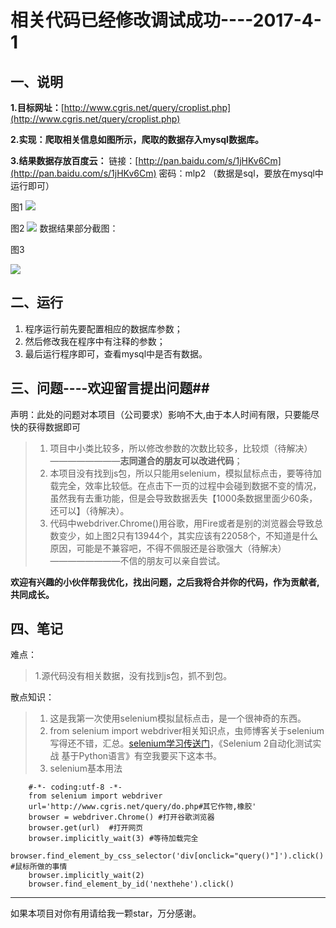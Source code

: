# 相关代码已经修改调试成功----2017-4-1  #
## **一、说明** ##

**1.目标网址：**[http://www.cgris.net/query/croplist.php](http://www.cgris.net/query/croplist.php)

**2.实现：爬取相关信息如图所示，爬取的数据存入mysql数据库。**

**3.结果数据存放百度云：** 链接：[http://pan.baidu.com/s/1jHKv6Cm](http://pan.baidu.com/s/1jHKv6Cm) 密码：mlp2 （数据是sql，要放在mysql中运行即可）

图1
![](http://images2015.cnblogs.com/blog/1129740/201704/1129740-20170401102108727-998626880.png)

图2
![](http://images2015.cnblogs.com/blog/1129740/201704/1129740-20170401102120195-1133290644.png)
数据结果部分截图：

图3

![](http://images2015.cnblogs.com/blog/1129740/201704/1129740-20170401102654508-569931415.png)


## **二、运行** ##
1. 程序运行前先要配置相应的数据库参数；
2. 然后修改我在程序中有注释的参数；
3. 最后运行程序即可，查看mysql中是否有数据。

## **三、问题**----欢迎留言提出问题##
声明：此处的问题对本项目（公司要求）影响不大,由于本人时间有限，只要能尽快的获得数据即可
> 1. 项目中小类比较多，所以修改参数的次数比较多，比较烦（待解决）————————**志同道合的朋友可以改进代码**；
> 2. 本项目没有找到js包，所以只能用selenium，模拟鼠标点击，要等待加载完全，效率比较低。在点击下一页的过程中会碰到数据不变的情况，虽然我有去重功能，但是会导致数据丢失【1000条数据里面少60条，还可以】（待解决）。
> 3. 代码中webdriver.Chrome()用谷歌，用Fire或者是别的浏览器会导致总数变少，如上图2只有13944个，其实应该有22058个，不知道是什么原因，可能是不兼容吧，不得不佩服还是谷歌强大（待解决）————————不信的朋友可以亲自尝试。

**欢迎有兴趣的小伙伴帮我优化，找出问题，之后我将合并你的代码，作为贡献者,共同成长。**

## **四、笔记** ##
难点：

> 1.源代码没有相关数据，没有找到js包，抓不到包。

散点知识：

>  1. 这是我第一次使用selenium模拟鼠标点击，是一个很神奇的东西。
>  2. from selenium import webdriver相关知识点，虫师博客关于selenium写得还不错，汇总。[selenium学习传送门](http://www.cnblogs.com/fnng/p/3157639.html)，《Selenium 2自动化测试实战 基于Python语言》有空我要买下这本书。
>  3. selenium基本用法

	    #-*- coding:utf-8 -*-
	    from selenium import webdriver
	    url='http://www.cgris.net/query/do.php#其它作物,橡胶'
	    browser = webdriver.Chrome() #打开谷歌浏览器
	    browser.get(url)  #打开网页
	    browser.implicitly_wait(3) #等待加载完全
	    browser.find_element_by_css_selector('div[onclick="query()"]').click() #鼠标所做的事情
	    browser.implicitly_wait(2)
	    browser.find_element_by_id('nexthehe').click()

----------
如果本项目对你有用请给我一颗star，万分感谢。